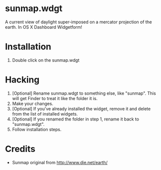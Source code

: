 sunmap.wdgt
===========

A current view of daylight super-imposed on a mercator projection of the earth. In OS X Dashboard Widgetform!


Installation
============

1. Double click on the sunmap.wdgt


Hacking
=========

1. [Optional] Rename sunmap.wdgt to something else, like "sunmap". This will get Finder to treat it like the folder it is.
2. Make your changes.
3. [Optional] If you've already installed the widget, remove it and delete from the list of installed widgets.
4. [Optional] If you renamed the folder in step 1, rename it back to "sunmap.wdgt".
5. Follow installation steps.


Credits
=======

* Sunmap original from http://www.die.net/earth/


